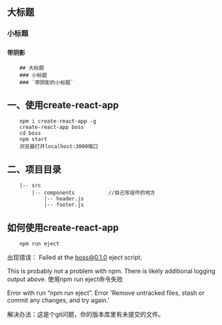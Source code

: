 ## 大标题
### 小标题
### `带阴影`
```
    ## 大标题
    ### 小标题
    ### `带阴影的小标题`
```

## 一、使用create-react-app
```
    npm i create-react-app -g
    create-react-app boss
    cd boss
    npm start
    浏览器打开localhost:3000端口
```

## 二、项目目录
```
    |-- src
        |-- components           //自己写组件的地方
            |-- header.js
            |-- footer.js

```

## 如何使用create-react-app
```
    npm run eject

```
出现错误：
Failed at the boss@0.1.0 eject script.

This is probably not a problem with npm. There is likely additional logging output above.
使用npm run eject命令失败

Error with run “npm run eject”. Error 'Remove untracked files, stash or commit any changes, and try again.'

解决办法：这是个git问题，你的版本库里有未提交的文件。

